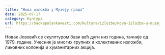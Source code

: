 ```yaml
---
title: "Нова изложба у Музеју града"
date: 2025-07-17
category: Култура
url: https://backapalankavesti.com/kultura/izlozbe/nova-izlozba-u-muzeju-grada/
---
```


Новак Јововић се скулптуром бави већ дуги низ година, тачније од 1979. године. Учесник је многих групних и колективних изложби, ликовних колонија и хуманитарних акција.
